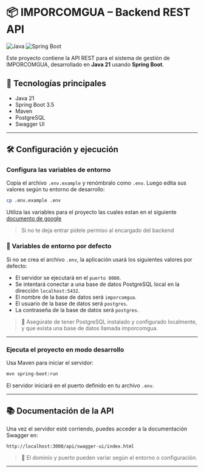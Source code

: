 # 📦 IMPORCOMGUA – Backend REST API
![Java](https://img.shields.io/badge/Java-21%2B-blue)
![Spring Boot](https://img.shields.io/badge/Spring%20Boot-3.x-green)

Este proyecto contiene la API REST para el sistema de gestión de IMPORCOMGUA, desarrollado en **Java 21** usando **Spring Boot**.

## 🚀 Tecnologías principales

- Java 21
- Spring Boot 3.5
- Maven
- PostgreSQL
- Swagger UI

---

## 🛠️ Configuración y ejecución
### Configura las variables de entorno

Copia el archivo `.env.example` y renómbralo como `.env`. Luego edita sus valores según tu entorno de desarrollo:

```bash
cp .env.example .env
```
Utiliza las variables para el proyecto las cuales estan en el siguiente [documento de google](https://docs.google.com/document/d/1Uaa0Ij9dkQ2dBta8Z6N8YTGLyxgoy7ZZ2MWxmEoQbMY/edit?usp=sharing)
> Si no te deja entrar pidele permiso al encargado del backend
### 📝 Variables de entorno por defecto
Si no se crea el archivo `.env`, la aplicación usará los siguientes valores por defecto:

- El servidor se ejecutará en el `puerto 8080`.
- Se intentará conectar a una base de datos PostgreSQL local en la dirección `localhost:5432`.
- El nombre de la base de datos será `imporcomgua`.
- El usuario de la base de datos será `postgres`.
- La contraseña de la base de datos será `postgres`.

> 📌 Asegúrate de tener PostgreSQL instalado y configurado localmente, y que exista una base de datos llamada imporcomgua.

---

### Ejecuta el proyecto en modo desarrollo

Usa Maven para iniciar el servidor:

```bash
mvn spring-boot:run
```

El servidor iniciará en el puerto definido en tu archivo `.env`.

---

## 📚 Documentación de la API

Una vez el servidor esté corriendo, puedes acceder a la documentación Swagger en:

```
http://localhost:3000/api/swagger-ui/index.html
```

> 🔁 El dominio y puerto pueden variar según el entorno o configuración.

------
